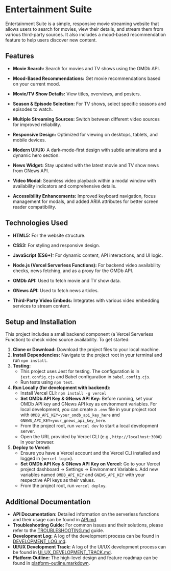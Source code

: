 # Entertainment Suite

Entertainment Suite is a simple, responsive movie streaming website that allows users to search for movies, view their details, and stream them from various third-party sources. It also includes a mood-based recommendation feature to help users discover new content.

## Features

*   **Movie Search:** Search for movies and TV shows using the OMDb API.
*   **Mood-Based Recommendations:** Get movie recommendations based on your current mood.
*   **Movie/TV Show Details:** View titles, overviews, and posters.
*   **Season & Episode Selection:** For TV shows, select specific seasons and episodes to watch.
*   **Multiple Streaming Sources:** Switch between different video sources for improved reliability.
*   **Responsive Design:** Optimized for viewing on desktops, tablets, and mobile devices.
*   **Modern UI/UX:** A dark-mode-first design with subtle animations and a dynamic hero section.

*   **News Widget:** Stay updated with the latest movie and TV show news from GNews API.
*   **Video Modal:** Seamless video playback within a modal window with availability indicators and comprehensive details.
*   **Accessibility Enhancements:** Improved keyboard navigation, focus management for modals, and added ARIA attributes for better screen reader compatibility.

## Technologies Used

*   **HTML5:** For the website structure.
*   **CSS3:** For styling and responsive design.
*   **JavaScript (ES6+):** For dynamic content, API interactions, and UI logic.
*   **Node.js (Vercel Serverless Functions):** For backend video availability checks, news fetching, and as a proxy for the OMDb API.
*   **OMDb API:** Used to fetch movie and TV show data.

*   **GNews API:** Used to fetch news articles.
*   **Third-Party Video Embeds:** Integrates with various video embedding services to stream content.

## Setup and Installation

This project includes a small backend component (a Vercel Serverless Function) to check video source availability. To get started:

1.  **Clone or Download:** Download the project files to your local machine.
2.  **Install Dependencies:** Navigate to the project root in your terminal and run `npm install`.
3.  **Testing:**
    *   This project uses Jest for testing. The configuration is in `jest.config.cjs` and Babel configuration in `babel.config.cjs`.
    *   Run tests using `npm test`.
4.  **Run Locally (for development with backend):**
    *   Install Vercel CLI: `npm install -g vercel`
    *   **Set OMDb API Key & GNews API Key:** Before running, set your OMDb API key and GNews API key as environment variables. For local development, you can create a `.env` file in your project root with `OMDB_API_KEY=your_omdb_api_key_here` and `GNEWS_API_KEY=your_gnews_api_key_here`.
    *   From the project root, run `vercel dev` to start a local development server.
    *   Open the URL provided by Vercel CLI (e.g., `http://localhost:3000`) in your browser.
5.  **Deploy to Vercel:**
    *   Ensure you have a Vercel account and the Vercel CLI installed and logged in (`vercel login`).
    *   **Set OMDb API Key & GNews API Key on Vercel:** Go to your Vercel project dashboard -> Settings -> Environment Variables. Add new variables named `OMDB_API_KEY` and `GNEWS_API_KEY` with your respective API keys as their values.
    *   From the project root, run `vercel deploy`.

## Additional Documentation

*   **API Documentation:** Detailed information on the serverless functions and their usage can be found in [API.md](api/API.md).
*   **Troubleshooting Guide:** For common issues and their solutions, please refer to the [TROUBLESHOOTING.md](TROUBLESHOOTING.md) guide.
*   **Development Log:** A log of the development process can be found in [DEVELOPMENT_LOG.md](DEVELOPMENT_LOG.md).
*   **UI/UX Development Track:** A log of the UI/UX development process can be found in [UI_UX_DEVELOPMENT_TRACK.md](UI_UX_DEVELOPMENT_TRACK.md).
*   **Platform Outline:** The high-level design and feature roadmap can be found in [platform-outline.markdown](platform-outline.markdown).
